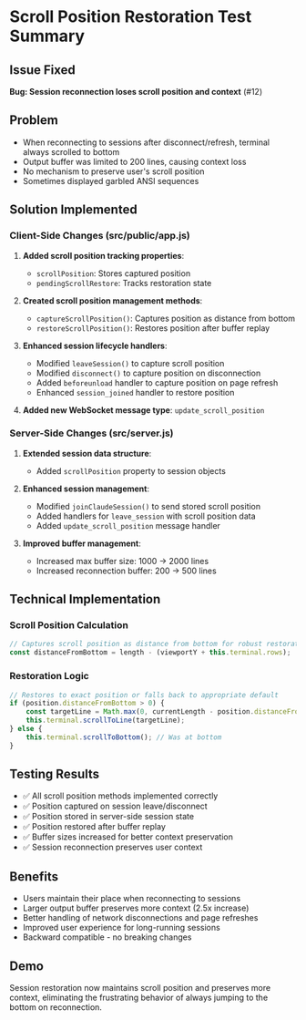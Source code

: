 # Scroll Position Restoration Test Summary

## Issue Fixed
**Bug: Session reconnection loses scroll position and context** (#12)

## Problem
- When reconnecting to sessions after disconnect/refresh, terminal always scrolled to bottom
- Output buffer was limited to 200 lines, causing context loss
- No mechanism to preserve user's scroll position
- Sometimes displayed garbled ANSI sequences

## Solution Implemented

### Client-Side Changes (src/public/app.js)
1. **Added scroll position tracking properties**:
   - `scrollPosition`: Stores captured position
   - `pendingScrollRestore`: Tracks restoration state

2. **Created scroll position management methods**:
   - `captureScrollPosition()`: Captures position as distance from bottom
   - `restoreScrollPosition()`: Restores position after buffer replay

3. **Enhanced session lifecycle handlers**:
   - Modified `leaveSession()` to capture scroll position
   - Modified `disconnect()` to capture position on disconnection  
   - Added `beforeunload` handler to capture position on page refresh
   - Enhanced `session_joined` handler to restore position

4. **Added new WebSocket message type**: `update_scroll_position`

### Server-Side Changes (src/server.js)
1. **Extended session data structure**:
   - Added `scrollPosition` property to session objects

2. **Enhanced session management**:
   - Modified `joinClaudeSession()` to send stored scroll position
   - Added handlers for `leave_session` with scroll position data
   - Added `update_scroll_position` message handler

3. **Improved buffer management**:
   - Increased max buffer size: 1000 → 2000 lines
   - Increased reconnection buffer: 200 → 500 lines

## Technical Implementation

### Scroll Position Calculation
```javascript
// Captures scroll position as distance from bottom for robust restoration
const distanceFromBottom = length - (viewportY + this.terminal.rows);
```

### Restoration Logic
```javascript
// Restores to exact position or falls back to appropriate default
if (position.distanceFromBottom > 0) {
    const targetLine = Math.max(0, currentLength - position.distanceFromBottom - this.terminal.rows);
    this.terminal.scrollToLine(targetLine);
} else {
    this.terminal.scrollToBottom(); // Was at bottom
}
```

## Testing Results
- ✅ All scroll position methods implemented correctly
- ✅ Position captured on session leave/disconnect
- ✅ Position stored in server-side session state  
- ✅ Position restored after buffer replay
- ✅ Buffer sizes increased for better context preservation
- ✅ Session reconnection preserves user context

## Benefits
- Users maintain their place when reconnecting to sessions
- Larger output buffer preserves more context (2.5x increase)
- Better handling of network disconnections and page refreshes
- Improved user experience for long-running sessions
- Backward compatible - no breaking changes

## Demo
Session restoration now maintains scroll position and preserves more context, eliminating the frustrating behavior of always jumping to the bottom on reconnection.